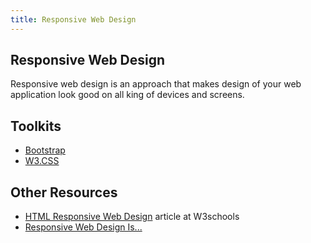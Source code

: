 ```yaml
---
title: Responsive Web Design
---
```

## Responsive Web Design

Responsive web design is an approach that makes design of your web application look good on all king of devices and screens.

## Toolkits

* [Bootstrap](http://getbootstrap.com)
* [W3.CSS](https://www.w3schools.com/w3css/default.asp)

## Other Resources

* [HTML Responsive Web Design](https://www.w3schools.com/html/html_responsive.asp) article at W3schools
* [Responsive Web Design Is...](https://responsivedesign.is)
